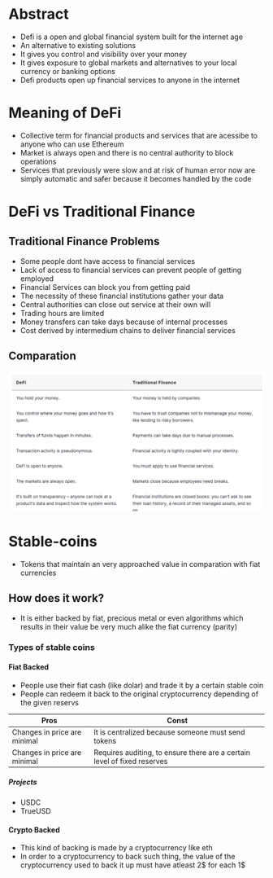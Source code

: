 # Abstract
- Defi is a open and global financial system built for the internet age
- An alternative to existing solutions
- It gives you control and visibility over your money
- It gives exposure to global markets and alternatives to your local currency or banking options
- Defi products open up financial services to anyone in the internet 
# Meaning of DeFi
- Collective term for financial products and services that are acessibe to anyone who can use Ethereum
- Market is always open and there is no central authority to block operations
- Services that previously were slow and at risk of human error now are simply automatic and safer because it becomes handled by the code
# DeFi vs Traditional Finance
## Traditional Finance Problems
- Some people dont have access to financial services
- Lack of access to financial services can prevent people of getting employed
- Financial Services can block you from getting paid
- The necessity of these financial institutions gather your data
- Central authorities can close out service at their own will
- Trading hours are limited
- Money transfers can take days because of internal processes
- Cost derived by intermedium chains to deliver financial services
## Comparation
![Comparation](assets/comparation.png)
# Stable-coins
- Tokens that maintain an very approached value in comparation with fiat currencies
## How does it work?
- It is either backed by fiat, precious metal or even algorithms which results in their value be very much alike the fiat currency (parity)
### Types of stable coins
#### Fiat Backed
- People use their fiat cash (like dolar) and trade it by a certain stable coin
- People can redeem it back to the original cryptocurrency depending of the given reservs

|Pros|Const|
|--|--|
|Changes in price are minimal|It is centralized because someone must send tokens|
|Changes in price are minimal|Requires auditing, to ensure there are a certain level of fixed reserves|
##### Projects
- USDC
- TrueUSD
#### Crypto Backed
- This kind of backing is made by a cryptocurrency like eth
- In order to a cryptocurrency to back such thing, the value of the cryptocurrency used to back it up must have atleast 2$ for each 1$